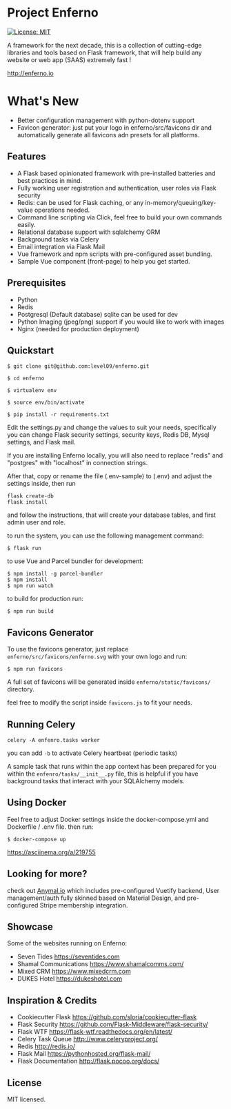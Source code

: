 Project Enferno 
=================

[![License: MIT](https://img.shields.io/badge/License-MIT-yellow.svg)](https://opensource.org/licenses/MIT)


A framework for the next decade, this is a collection of cutting-edge libraries and tools based on Flask framework, that will help build any website or web app (SAAS) extremely fast !

http://enferno.io




What's New
==================
- Better configuration management with python-dotenv support 
- Favicon generator: just put your logo in enferno/src/favicons dir and automatically generate all favicons adn presets for all platforms. 


Features
--------
- A Flask based opinionated framework with pre-installed batteries and best practices in mind.  
- Fully working user registration and authentication,  user roles via Flask security
- Redis: can be used for Flask caching, or any in-memory/queuing/key-value operations needed. 
- Command line scripting via Click, feel free to build your own commands easily. 
- Relational database support with sqlalchemy ORM 
- Background tasks via Celery
- Email integration via Flask Mail
- Vue framework and npm scripts with pre-configured asset bundling. 
- Sample Vue component (front-page) to help you get started. 

 

Prerequisites
-------------
* Python
* Redis
* Postgresql (Default database) sqlite can be used for dev
* Python Imaging (jpeg/png) support if you would like to work with images
* Nginx (needed for production deployment)

Quickstart
----------




    $ git clone git@github.com:level09/enferno.git
    
    $ cd enferno 
    
    $ virtualenv env
    
    $ source env/bin/activate 
    
    $ pip install -r requirements.txt



Edit the settings.py and change the values to suit your needs, specifically you can change Flask security settings, security keys, Redis DB, Mysql settings, and Flask mail.

If you are installing Enferno locally, you will also need to replace "redis" and "postgres" with "localhost" in connection strings. 

After that, copy or rename the file (.env-sample) to (.env) and adjust the settings inside, then run 


    flask create-db
    flask install 

and follow the instructions, that will create your database tables, and  first admin user and role.



to run the system, you can use the following management command:

    $ flask run

to use Vue and Parcel bundler for development: 
```
$ npm install -g parcel-bundler
$ npm install
$ npm run watch
```
to build for production run:
 
    $ npm run build 

Favicons Generator
----------------- 
To use the favicons generator, just replace `enferno/src/favicons/enferno.svg` with your own logo and run: 
```
$ npm run favicons 
```
A full set of favicons will be generated inside `enferno/static/favicons/` directory. 

feel free to modify the script inside `favicons.js` to fit your needs. 


Running Celery
-------------

`celery -A enfenro.tasks worker `

you can add `-b` to activate Celery heartbeat (periodic tasks) 

A sample task that runs within the app context has been prepared for you within the `enfenro/tasks/__init__.py` file, this is helpful if you have background tasks that interact with your SQLAlchemy models. 



Using Docker
------------
Feel free to adjust Docker settings inside the docker-compose.yml and Dockerfile / .env file. 
then run: 

    $ docker-compose up

https://asciinema.org/a/219755

Looking for more? 
------------
check out [Anymal.io](https://anymal.io) which includes pre-configured Vuetify backend, User management/auth fully skinned 
based on Material Design, and pre-configured Stripe membership integration. 



Showcase
--------
Some of the websites running on Enferno: 
- Seven Tides <https://seventides.com>
- Shamal Communications <https://www.shamalcomms.com/>
- Mixed CRM <https://www.mixedcrm.com>
- DUKES Hotel <https://dukeshotel.com>




Inspiration & Credits
---------------------

- Cookiecutter Flask <https://github.com/sloria/cookiecutter-flask>
- Flask Security <https://github.com/Flask-Middleware/flask-security/>
- Flask WTF <https://flask-wtf.readthedocs.org/en/latest/>
- Celery Task Queue <http://www.celeryproject.org/>
- Redis <http://redis.io/>
- Flask Mail <https://pythonhosted.org/flask-mail/>
- Flask Documentation <http://flask.pocoo.org/docs/>


License
-------

MIT licensed.

